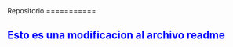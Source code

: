 <head>
	<style>
		h2{color:blue;}
	</style>
</head>
Repositorio
===========
<h2>Esto es una modificacion al archivo readme</h2>
